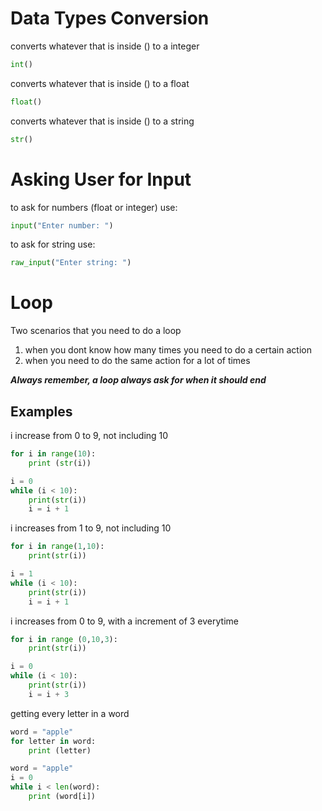 # Data Types Conversion
converts whatever that is inside () to a integer
```python
int()
```

converts whatever that is inside () to a float
```python
float()
```

converts whatever that is inside () to a string
```python
str()
```


# Asking User for Input
to ask for numbers (float or integer) use:
```python
input("Enter number: ")
```

to ask for string use:
```python
raw_input("Enter string: ")
```

# Loop
Two scenarios that you need to do a loop
1. when you dont know how many times you need to do a certain action
2. when you need to do the same action for a lot of times

***Always remember, a loop always ask for when it should end***

## Examples
i increase from 0 to 9, not including 10
```python
for i in range(10):
	print (str(i)) 
```
```python
i = 0
while (i < 10):
    print(str(i))
    i = i + 1
```

i increases from 1 to 9, not including 10
```python
for i in range(1,10):
	print(str(i))
```
```python
i = 1
while (i < 10):
    print(str(i))
    i = i + 1
```

i increases from 0 to 9, with a increment of 3 everytime
```python
for i in range (0,10,3):
    print(str(i))
```
```python
i = 0
while (i < 10):
    print(str(i))
    i = i + 3
```

getting every letter in a word
```python
word = "apple"
for letter in word:
    print (letter)
```
```python
word = "apple"
i = 0
while i < len(word):
    print (word[i])
```
